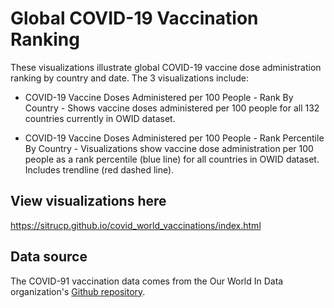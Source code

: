 # Global COVID-19 Vaccination Ranking

These visualizations illustrate global COVID-19 vaccine dose administration ranking by country and date. The 3 visualizations include:

* COVID-19 Vaccine Doses Administered per 100 People - Rank By Country - Shows vaccine doses administered per 100 people for all 132 countries currently in OWID dataset.

* COVID-19 Vaccine Doses Administered per 100 People - Rank Percentile By Country - Visualizations show vaccine dose administration per 100 people as a rank percentile (blue line) for all countries in OWID dataset. Includes trendline (red dashed line).

## View visualizations here

<a href="https://sitrucp.github.io/covid_world_vaccinations/index.html" target="_blank">https://sitrucp.github.io/covid_world_vaccinations/index.html</a>

## Data source

The COVID-91 vaccination data comes from the Our World In Data organization's <a href = "https://github.com/owid/covid-19-data/tree/master/public/data/vaccinations" target="blank">Github repository</a>.
